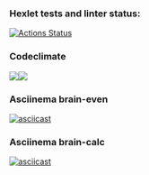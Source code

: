 ### Hexlet tests and linter status:
[![Actions Status](https://github.com/1gwh1te/python-project-49/workflows/hexlet-check/badge.svg)](https://github.com/1gwh1te/python-project-49/actions)
### Codeclimate
<a href="https://codeclimate.com/github/1gwh1te/python-project-49/maintainability"><img src="https://api.codeclimate.com/v1/badges/f3a6c80e2119f5532076/maintainability" /></a><a href="https://codeclimate.com/github/1gwh1te/python-project-49/maintainability"><img src="https://api.codeclimate.com/v1/badges/f3a6c80e2119f5532076/maintainability" /></a>
### Asciinema brain-even
[![asciicast](https://asciinema.org/a/YJ1XuO1OsO2wICJENrmIRSZuv.svg)](https://asciinema.org/a/YJ1XuO1OsO2wICJENrmIRSZuv)
### Asciinema brain-calc
[![asciicast](https://asciinema.org/a/WIOUYABIQYwEpGzUZLYAiAf14.svg)](https://asciinema.org/a/WIOUYABIQYwEpGzUZLYAiAf14)
